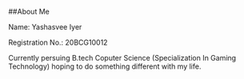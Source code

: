 ##About Me

Name: Yashasvee Iyer

Registration No.: 20BCG10012

Currently persuing B.tech Coputer Science (Specialization In Gaming Technology) hoping to do something different with my life.
